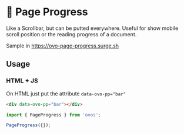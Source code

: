 # 🥚 Page Progress

Like a Scrollbar, but can be putted everywhere. Useful for show mobile scroll position or the reading progress of a document.

Sample in https://ovo-page-progress.surge.sh

## Usage

### HTML + JS

On HTML just put the attribute `data-ovo-pp="bar"`

```html
<div data-ovo-pp="bar"></div>
```

```js
import { PageProgress } from 'ovos';

PageProgress({});
```
